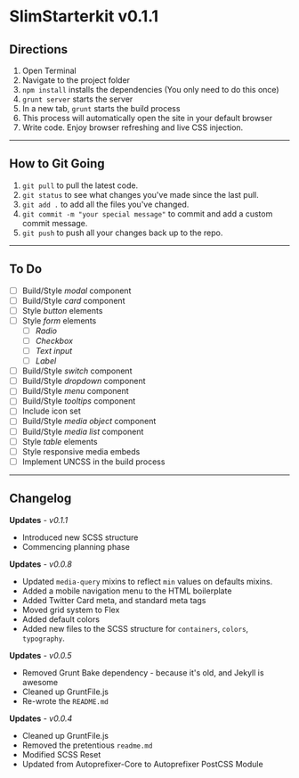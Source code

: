 # SlimStarterkit v0.1.1


## Directions  

1. Open Terminal  
2. Navigate to the project folder  
3. `npm install` installs the dependencies (You only need to do this once)  
4. `grunt server` starts the server  
5. In a new tab, `grunt` starts the build process  
6. This process will automatically open the site in your default browser  
7. Write code. Enjoy browser refreshing and live CSS injection.   

----

## How to Git Going

1. `git pull` to pull the latest code.
2. `git status` to see what changes you've made since the last pull.
3. `git add .` to add all the files you've changed.
4. `git commit -m "your special message"` to commit and add a custom commit message.
5. `git push` to push all your changes back up to the repo.

----

## To Do
- [ ] Build/Style *modal* component
- [ ] Build/Style *card* component
- [ ] Style *button* elements
- [ ] Style *form* elements
    - [ ] *Radio*
    - [ ] *Checkbox*
    - [ ] *Text input*
    - [ ] *Label*
- [ ] Build/Style *switch* component
- [ ] Build/Style *dropdown* component
- [ ] Build/Style *menu* component
- [ ] Build/Style *tooltips* component
- [ ] Include icon set
- [ ] Build/Style *media object* component
- [ ] Build/Style *media list* component
- [ ] Style *table* elements
- [ ] Style responsive media embeds
- [ ] Implement UNCSS in the build process

-----

## Changelog

__Updates__ - *v0.1.1*
- Introduced new SCSS structure
- Commencing planning phase

__Updates__ - *v0.0.8*
- Updated `media-query` mixins to reflect `min` values on defaults mixins.
- Added a mobile navigation menu to the HTML boilerplate
- Added Twitter Card meta, and standard meta tags
- Moved grid system to Flex
- Added default colors
- Added new files to the SCSS structure for `containers`, `colors`, `typography`.

__Updates__ - *v0.0.5*
- Removed Grunt Bake dependency - because it's old, and Jekyll is awesome
- Cleaned up GruntFile.js
- Re-wrote the `README.md`

__Updates__ - *v0.0.4*
- Cleaned up GruntFile.js
- Removed the pretentious `readme.md`
- Modified SCSS Reset
- Updated from Autoprefixer-Core to Autoprefixer PostCSS Module